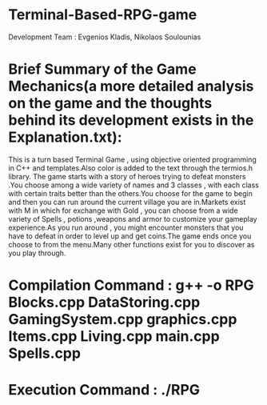 # Terminal-Based-RPG-game
Development Team :
Evgenios Kladis,
Nikolaos Soulounias


# Brief Summary of the Game Mechanics(a more detailed analysis on the game and the thoughts behind its development exists in the Explanation.txt):
This is a turn based Terminal  Game , using objective oriented programming in C++ and templates.Also color is added to the text through the termios.h library. 
The game starts with a story of heroes trying to defeat monsters .You choose among a wide variety of names and 3 classes , with each class with certain traits better than the others.You choose for the game to begin and then you can run around the current village you are in.Markets exist with M in which for exchange with Gold , you can choose from a wide variety of Spells , potions ,weapons and armor to customize your gameplay experience.As you run around , you might encounter monsters that you have to defeat in order to level up and get coins.The game ends once you choose to from the menu.Many other functions exist for you to discover as you play through.


# Compilation Command : g++ -o RPG Blocks.cpp DataStoring.cpp GamingSystem.cpp graphics.cpp Items.cpp Living.cpp main.cpp Spells.cpp 
# Execution Command : ./RPG

